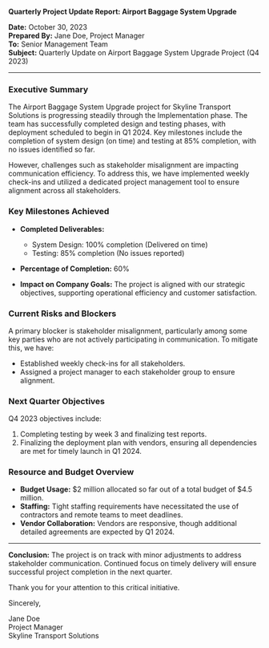 

**Quarterly Project Update Report: Airport Baggage System Upgrade**

**Date:** October 30, 2023  
**Prepared By:** Jane Doe, Project Manager  
**To:** Senior Management Team  
**Subject:** Quarterly Update on Airport Baggage System Upgrade Project (Q4 2023)

---

### **Executive Summary**

The Airport Baggage System Upgrade project for Skyline Transport Solutions is progressing steadily through the Implementation phase. The team has successfully completed design and testing phases, with deployment scheduled to begin in Q1 2024. Key milestones include the completion of system design (on time) and testing at 85% completion, with no issues identified so far.

However, challenges such as stakeholder misalignment are impacting communication efficiency. To address this, we have implemented weekly check-ins and utilized a dedicated project management tool to ensure alignment across all stakeholders.

### **Key Milestones Achieved**

- **Completed Deliverables:**
  - System Design: 100% completion (Delivered on time)
  - Testing: 85% completion (No issues reported)

- **Percentage of Completion:** 60%
- **Impact on Company Goals:** The project is aligned with our strategic objectives, supporting operational efficiency and customer satisfaction.

### **Current Risks and Blockers**

A primary blocker is stakeholder misalignment, particularly among some key parties who are not actively participating in communication. To mitigate this, we have:
- Established weekly check-ins for all stakeholders.
- Assigned a project manager to each stakeholder group to ensure alignment.

### **Next Quarter Objectives**

Q4 2023 objectives include:
1. Completing testing by week 3 and finalizing test reports.
2. Finalizing the deployment plan with vendors, ensuring all dependencies are met for timely launch in Q1 2024.

### **Resource and Budget Overview**

- **Budget Usage:** $2 million allocated so far out of a total budget of $4.5 million.
- **Staffing:** Tight staffing requirements have necessitated the use of contractors and remote teams to meet deadlines.
- **Vendor Collaboration:** Vendors are responsive, though additional detailed agreements are expected by Q1 2024.

---

**Conclusion:** The project is on track with minor adjustments to address stakeholder communication. Continued focus on timely delivery will ensure successful project completion in the next quarter.

Thank you for your attention to this critical initiative.

Sincerely,

Jane Doe  
Project Manager  
Skyline Transport Solutions